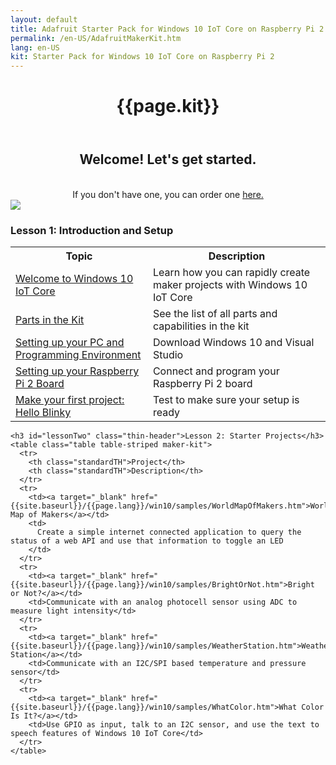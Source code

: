 ```yaml
---
layout: default
title: Adafruit Starter Pack for Windows 10 IoT Core on Raspberry Pi 2
permalink: /en-US/AdafruitMakerKit.htm
lang: en-US
kit: Starter Pack for Windows 10 IoT Core on Raspberry Pi 2
---
```

<div class="row">
  <div class="col-xs-24">
    <header class="page-title-header">
      <h1 class="page-title">{{page.kit}}</h1>
    </header>
  </div>
</div>

<div class="row">
  <div class="col-md-12 col-xs-24">
    <center>
      <h2 class="thin-header floatTop">Welcome! Let's get started.</h2>
      <br/>
      If you don't have one, you can order one <a target="_blank" href="http://adafruit.com/windows10iotpi2"> here.</a>
    </center>
  </div>
  <div class="col-md-12 col-xs-24">
   <img class="maker-kit" src="{{site.baseurl}}/Resources/images/AdafruitStarterPack/AdafruitDisplay.png">
  </div>
</div>

<div class="row">
  <div class="col-xs-24">
    <h3 class="thin-header">Lesson 1: Introduction and Setup</h3>
    <table class="table table-striped maker-kit">
      <tr>
        <th class="standardTH">Topic</th>
        <th class="standardTH">Description</th>
      </tr>
      <tr>
        <td><a href="{{site.baseurl}}/{{page.lang}}/win10/AdafruitWelcome.htm">Welcome to Windows 10 IoT Core</a></td>
        <td>Learn how you can rapidly create maker projects with Windows 10 IoT Core</td>
      </tr>
      <tr>
        <td><a href="{{site.baseurl}}/{{page.lang}}/AdafruitKitContents.htm">Parts in the Kit</a></td>
        <td>See the list of all parts and capabilities in the kit</td>
      </tr>
      <tr>
        <td><a href="{{site.baseurl}}/{{page.lang}}/win10/KitSetupPCRPI.htm"> Setting up your PC and Programming Environment</a></td>
        <td>Download Windows 10 and Visual Studio</td>
      </tr>
      <tr>
        <td><a href="{{site.baseurl}}/{{page.lang}}/win10/KitSetupRPI.htm">Setting up your Raspberry Pi 2 Board</a></td>
        <td>Connect and program your Raspberry Pi 2 board</td>
      </tr>
      <tr>
        <td><a href="{{site.baseurl}}/{{page.lang}}/win10/samples/KitBlinky.htm">Make your first project: Hello Blinky</a></td>
        <td>Test to make sure your setup is ready</td>
      </tr>
    </table>

    <h3 id="lessonTwo" class="thin-header">Lesson 2: Starter Projects</h3>
    <table class="table table-striped maker-kit">
      <tr>
        <th class="standardTH">Project</th>
        <th class="standardTH">Description</th>
      </tr>
      <tr>
        <td><a target="_blank" href="{{site.baseurl}}/{{page.lang}}/win10/samples/WorldMapOfMakers.htm">World Map of Makers</a></td>
        <td>
          Create a simple internet connected application to query the status of a web API and use that information to toggle an LED
        </td>
      </tr>
      <tr>
        <td><a target="_blank" href="{{site.baseurl}}/{{page.lang}}/win10/samples/BrightOrNot.htm">Bright or Not?</a></td>
        <td>Communicate with an analog photocell sensor using ADC to measure light intensity</td>
      </tr>
      <tr>
        <td><a target="_blank" href="{{site.baseurl}}/{{page.lang}}/win10/samples/WeatherStation.htm">Weather Station</a></td>
        <td>Communicate with an I2C/SPI based temperature and pressure sensor</td>
      </tr>
      <tr>
        <td><a target="_blank" href="{{site.baseurl}}/{{page.lang}}/win10/samples/WhatColor.htm">What Color Is It?</a></td>
        <td>Use GPIO as input, talk to an I2C sensor, and use the text to speech features of Windows 10 IoT Core</td>
      </tr>
    </table>
  </div>
</div>
